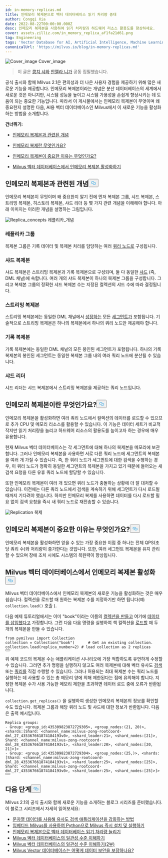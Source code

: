 ```yaml
---
id: in-memory-replicas.md
title: 인메모리 복제본으로 벡터 데이터베이스 읽기 처리량 증대
author: Congqi Xia
date: 2022-08-22T00:00:00.000Z
desc: 인메모리 복제본을 사용하여 읽기 처리량과 하드웨어 리소스 활용도를 향상하세요.
cover: assets.zilliz.com/in_memory_replica_af1fa21d61.png
tag: Engineering
tags: 'Vector Database for AI, Artificial Intelligence, Machine Learning'
canonicalUrl: 'https://milvus.io/blog/in-memory-replicas.md'
---
```

<p>
  
   <span class="img-wrapper"> <img translate="no" src="https://assets.zilliz.com/in_memory_replica_af1fa21d61.png" alt="Cover_image" class="doc-image" id="cover_image" />
   </span> <span class="img-wrapper"> <span>Cover_image</span> </span></p>
<blockquote>
<p>이 글은 <a href="https://github.com/congqixia">콩치 샤와</a> <a href="https://www.linkedin.com/in/yiyun-n-2aa713163/">안젤라 니가</a> 공동 집필했습니다.</p>
</blockquote>
<p>공식 출시와 함께 Milvus 2.1은 편의성과 더 나은 사용자 경험을 제공하기 위해 많은 새로운 기능을 제공합니다. 인메모리 복제본이라는 개념은 분산 데이터베이스의 세계에서 새로운 것은 아니지만, 시스템 성능을 높이고 시스템 가용성을 손쉽게 향상시키는 데 도움이 되는 중요한 기능입니다. 따라서 이 게시물에서는 인메모리 복제본이 무엇이며 왜 중요한지 설명한 다음, AI용 벡터 데이터베이스인 Milvus에서 이 새로운 기능을 활성화하는 방법을 소개합니다.</p>
<p><strong>건너뛰기:</strong></p>
<ul>
<li><p><a href="#Concepts-related-to-in-memory-replica">인메모리 복제본과 관련된 개념</a></p></li>
<li><p><a href="#What-is-in-memory-replica">인메모리 복제란 무엇인가요?</a></p></li>
<li><p><a href="#Why-are-in-memory-replicas-important">인메모리 복제본이 중요한 이유는 무엇인가요?</a></p></li>
<li><p><a href="#Enable-in-memory-replicas-in-the-Milvus-vector-database">Milvus 벡터 데이터베이스에서 인메모리 복제본 활성화하기</a></p></li>
</ul>
<h2 id="Concepts-related-to-in-memory-replica" class="common-anchor-header">인메모리 복제본과 관련된 개념<button data-href="#Concepts-related-to-in-memory-replica" class="anchor-icon" translate="no">
      <svg translate="no"
        aria-hidden="true"
        focusable="false"
        height="20"
        version="1.1"
        viewBox="0 0 16 16"
        width="16"
      >
        <path
          fill="#0092E4"
          fill-rule="evenodd"
          d="M4 9h1v1H4c-1.5 0-3-1.69-3-3.5S2.55 3 4 3h4c1.45 0 3 1.69 3 3.5 0 1.41-.91 2.72-2 3.25V8.59c.58-.45 1-1.27 1-2.09C10 5.22 8.98 4 8 4H4c-.98 0-2 1.22-2 2.5S3 9 4 9zm9-3h-1v1h1c1 0 2 1.22 2 2.5S13.98 12 13 12H9c-.98 0-2-1.22-2-2.5 0-.83.42-1.64 1-2.09V6.25c-1.09.53-2 1.84-2 3.25C6 11.31 7.55 13 9 13h4c1.45 0 3-1.69 3-3.5S14.5 6 13 6z"
        ></path>
      </svg>
    </button></h2><p>인메모리 복제본이 무엇이며 왜 중요한지 알기 전에 먼저 복제본 그룹, 샤드 복제본, 스트리밍 복제본, 히스토리 복제본, 샤드 리더 등 몇 가지 관련 개념을 이해해야 합니다. 아래 이미지는 이러한 개념을 설명하는 그림입니다.</p>
<p>
  
   <span class="img-wrapper"> <img translate="no" src="https://assets.zilliz.com/diagram_1_525afc706a.jpg" alt="Replica_concepts" class="doc-image" id="replica_concepts" />
   </span> <span class="img-wrapper"> <span>레플리카_개념</span> </span></p>
<h3 id="Replica-group" class="common-anchor-header">레플리카 그룹</h3><p>복제본 그룹은 기록 데이터 및 복제본 처리를 담당하는 여러 <a href="https://milvus.io/docs/v2.1.x/four_layers.md#Query-node">쿼리 노드로</a> 구성됩니다.</p>
<h3 id="Shard-replica" class="common-anchor-header">샤드 복제본</h3><p>샤드 복제본은 스트리밍 복제본과 기록 복제본으로 구성되며, 둘 다 동일한 <a href="https://milvus.io/blog/deep-dive-1-milvus-architecture-overview.md#Shard">샤드</a> (즉, DML 채널)에 속합니다. 여러 개의 샤드 복제본이 하나의 복제본 그룹을 구성합니다. 그리고 복제본 그룹의 정확한 샤드 복제본 수는 지정된 컬렉션의 샤드 수에 따라 결정됩니다.</p>
<h3 id="Streaming-replica" class="common-anchor-header">스트리밍 복제본</h3><p>스트리밍 복제본에는 동일한 DML 채널에서 <a href="https://milvus.io/docs/v2.1.x/glossary.md#Segment">성장하는</a> 모든 <a href="https://milvus.io/docs/v2.1.x/glossary.md#Segment">세그먼트가</a> 포함됩니다. 기술적으로 스트리밍 복제본은 하나의 복제본에서 하나의 쿼리 노드만 제공해야 합니다.</p>
<h3 id="Historical-replica" class="common-anchor-header">기록 복제본</h3><p>기록 복제본에는 동일한 DML 채널의 모든 봉인된 세그먼트가 포함됩니다. 하나의 기록 복제본의 봉인된 세그먼트는 동일한 복제본 그룹 내의 여러 쿼리 노드에 분산될 수 있습니다.</p>
<h3 id="Shard-leader" class="common-anchor-header">샤드 리더</h3><p>샤드 리더는 샤드 복제본에서 스트리밍 복제본을 제공하는 쿼리 노드입니다.</p>
<h2 id="What-is-in-memory-replica" class="common-anchor-header">인메모리 복제본이란 무엇인가요?<button data-href="#What-is-in-memory-replica" class="anchor-icon" translate="no">
      <svg translate="no"
        aria-hidden="true"
        focusable="false"
        height="20"
        version="1.1"
        viewBox="0 0 16 16"
        width="16"
      >
        <path
          fill="#0092E4"
          fill-rule="evenodd"
          d="M4 9h1v1H4c-1.5 0-3-1.69-3-3.5S2.55 3 4 3h4c1.45 0 3 1.69 3 3.5 0 1.41-.91 2.72-2 3.25V8.59c.58-.45 1-1.27 1-2.09C10 5.22 8.98 4 8 4H4c-.98 0-2 1.22-2 2.5S3 9 4 9zm9-3h-1v1h1c1 0 2 1.22 2 2.5S13.98 12 13 12H9c-.98 0-2-1.22-2-2.5 0-.83.42-1.64 1-2.09V6.25c-1.09.53-2 1.84-2 3.25C6 11.31 7.55 13 9 13h4c1.45 0 3-1.69 3-3.5S14.5 6 13 6z"
        ></path>
      </svg>
    </button></h2><p>인메모리 복제본을 활성화하면 여러 쿼리 노드에서 컬렉션의 데이터를 로드할 수 있으므로 추가 CPU 및 메모리 리소스를 활용할 수 있습니다. 이 기능은 데이터 세트가 비교적 작지만 읽기 처리량을 늘리고 하드웨어 리소스의 활용도를 높이고자 하는 경우에 매우 유용합니다.</p>
<p>현재 Milvus 벡터 데이터베이스는 각 세그먼트에 대해 하나의 복제본을 메모리에 보관합니다. 그러나 인메모리 복제본을 사용하면 서로 다른 쿼리 노드에 세그먼트의 복제본을 여러 개 가질 수 있습니다. 즉, 한 쿼리 노드가 세그먼트에 대한 검색을 수행하는 경우, 이 쿼리 노드가 정확히 동일한 세그먼트의 복제본을 가지고 있기 때문에 들어오는 새 검색 요청을 다른 유휴 쿼리 노드에 할당할 수 있습니다.</p>
<p>또한 인메모리 복제본이 여러 개 있으면 쿼리 노드가 충돌하는 상황에 더 잘 대처할 수 있습니다. 이전에는 다른 쿼리 노드에서 검색을 계속하기 위해 세그먼트가 다시 로드될 때까지 기다려야 했습니다. 하지만 인메모리 복제를 사용하면 데이터를 다시 로드할 필요 없이 검색 요청을 즉시 새 쿼리 노드로 재전송할 수 있습니다.</p>
<p>
  
   <span class="img-wrapper"> <img translate="no" src="https://assets.zilliz.com/replication_3_1_2c25513cb9.jpg" alt="Replication" class="doc-image" id="replication" />
   </span> <span class="img-wrapper"> <span>복제</span> </span></p>
<h2 id="Why-are-in-memory-replicas-important" class="common-anchor-header">인메모리 복제본이 중요한 이유는 무엇인가요?<button data-href="#Why-are-in-memory-replicas-important" class="anchor-icon" translate="no">
      <svg translate="no"
        aria-hidden="true"
        focusable="false"
        height="20"
        version="1.1"
        viewBox="0 0 16 16"
        width="16"
      >
        <path
          fill="#0092E4"
          fill-rule="evenodd"
          d="M4 9h1v1H4c-1.5 0-3-1.69-3-3.5S2.55 3 4 3h4c1.45 0 3 1.69 3 3.5 0 1.41-.91 2.72-2 3.25V8.59c.58-.45 1-1.27 1-2.09C10 5.22 8.98 4 8 4H4c-.98 0-2 1.22-2 2.5S3 9 4 9zm9-3h-1v1h1c1 0 2 1.22 2 2.5S13.98 12 13 12H9c-.98 0-2-1.22-2-2.5 0-.83.42-1.64 1-2.09V6.25c-1.09.53-2 1.84-2 3.25C6 11.31 7.55 13 9 13h4c1.45 0 3-1.69 3-3.5S14.5 6 13 6z"
        ></path>
      </svg>
    </button></h2><p>인메모리 복제본을 활성화하면 얻을 수 있는 가장 중요한 이점 중 하나는 전체 QPS(초당 쿼리 수)와 처리량이 증가한다는 것입니다. 또한, 여러 세그먼트 복제본을 유지 관리할 수 있으며 장애 조치 시에도 시스템의 복원력이 향상됩니다.</p>
<h2 id="Enable-in-memory-replicas-in-the-Milvus-vector-database" class="common-anchor-header">Milvus 벡터 데이터베이스에서 인메모리 복제본 활성화<button data-href="#Enable-in-memory-replicas-in-the-Milvus-vector-database" class="anchor-icon" translate="no">
      <svg translate="no"
        aria-hidden="true"
        focusable="false"
        height="20"
        version="1.1"
        viewBox="0 0 16 16"
        width="16"
      >
        <path
          fill="#0092E4"
          fill-rule="evenodd"
          d="M4 9h1v1H4c-1.5 0-3-1.69-3-3.5S2.55 3 4 3h4c1.45 0 3 1.69 3 3.5 0 1.41-.91 2.72-2 3.25V8.59c.58-.45 1-1.27 1-2.09C10 5.22 8.98 4 8 4H4c-.98 0-2 1.22-2 2.5S3 9 4 9zm9-3h-1v1h1c1 0 2 1.22 2 2.5S13.98 12 13 12H9c-.98 0-2-1.22-2-2.5 0-.83.42-1.64 1-2.09V6.25c-1.09.53-2 1.84-2 3.25C6 11.31 7.55 13 9 13h4c1.45 0 3-1.69 3-3.5S14.5 6 13 6z"
        ></path>
      </svg>
    </button></h2><p>Milvus 벡터 데이터베이스에서 인메모리 복제본의 새로운 기능을 활성화하는 것은 매우 쉽습니다. 컬렉션을 로드할 때 원하는 복제본 수를 지정하기만 하면 됩니다(예: <code translate="no">collection.load()</code> 호출 ).</p>
<p>다음 예제 튜토리얼에서는 이미 "book"이라는 이름의 <a href="https://milvus.io/docs/v2.1.x/create_collection.md">컬렉션을 만들고</a> 여기에 <a href="https://milvus.io/docs/v2.1.x/insert_data.md">데이터를 삽입했다고</a> 가정합니다. 그런 다음 다음 명령을 실행하여 책 컬렉션을 <a href="https://milvus.io/docs/v2.1.x/load_collection.md">로드할</a> 때 두 개의 복제본을 만들 수 있습니다.</p>
<pre><code translate="no"><span class="hljs-keyword">from</span> pymilvus <span class="hljs-keyword">import</span> Collection
collection = Collection(<span class="hljs-string">&quot;book&quot;</span>)      <span class="hljs-comment"># Get an existing collection.</span>
collection.load(replica_number=<span class="hljs-number">2</span>) <span class="hljs-comment"># load collection as 2 replicas</span>
<button class="copy-code-btn"></button></code></pre>
<p>위 예제 코드의 복제본 수는 애플리케이션 시나리오에 가장 적합하도록 유연하게 수정할 수 있습니다. 그러면 추가 명령을 실행하지 않고도 여러 복제본에 대해 벡터 유사도 <a href="https://milvus.io/docs/v2.1.x/search.md">검색</a> 또는 <a href="https://milvus.io/docs/v2.1.x/query.md">쿼리를</a> 직접 수행할 수 있습니다. 그러나 허용되는 최대 복제본 수는 쿼리 노드를 실행하는 데 사용할 수 있는 총 메모리 양에 의해 제한된다는 점에 유의해야 합니다. 지정한 복제본 수가 사용 가능한 메모리 제한을 초과하면 데이터 로드 중에 오류가 반환됩니다.</p>
<p><code translate="no">collection.get_replicas()</code> 을 실행하여 생성한 인메모리 복제본의 정보를 확인할 수도 있습니다. 복제본 그룹과 해당 쿼리 노드 및 샤드에 대한 정보가 반환됩니다. 다음은 출력 예시입니다.</p>
<pre><code translate="no">Replica <span class="hljs-built_in">groups</span>:
- Group: &lt;group_id:435309823872729305&gt;, &lt;group_nodes:(21, 20)&gt;, &lt;shards:[Shard: &lt;channel_name:milvus-zong-rootcoord-dml_27_435367661874184193v0&gt;, &lt;shard_leader:21&gt;, &lt;shard_nodes:[21]&gt;, Shard: &lt;channel_name:milvus-zong-rootcoord-dml_28_435367661874184193v1&gt;, &lt;shard_leader:20&gt;, &lt;shard_nodes:[20, 21]&gt;]&gt;
- Group: &lt;group_id:435309823872729304&gt;, &lt;group_nodes:(25,)&gt;, &lt;shards:[Shard: &lt;channel_name:milvus-zong-rootcoord-dml_28_435367661874184193v1&gt;, &lt;shard_leader:25&gt;, &lt;shard_nodes:[25]&gt;, Shard: &lt;channel_name:milvus-zong-rootcoord-dml_27_435367661874184193v0&gt;, &lt;shard_leader:25&gt;, &lt;shard_nodes:[25]&gt;]&gt;
<button class="copy-code-btn"></button></code></pre>
<h2 id="Whats-next" class="common-anchor-header">다음 단계<button data-href="#Whats-next" class="anchor-icon" translate="no">
      <svg translate="no"
        aria-hidden="true"
        focusable="false"
        height="20"
        version="1.1"
        viewBox="0 0 16 16"
        width="16"
      >
        <path
          fill="#0092E4"
          fill-rule="evenodd"
          d="M4 9h1v1H4c-1.5 0-3-1.69-3-3.5S2.55 3 4 3h4c1.45 0 3 1.69 3 3.5 0 1.41-.91 2.72-2 3.25V8.59c.58-.45 1-1.27 1-2.09C10 5.22 8.98 4 8 4H4c-.98 0-2 1.22-2 2.5S3 9 4 9zm9-3h-1v1h1c1 0 2 1.22 2 2.5S13.98 12 13 12H9c-.98 0-2-1.22-2-2.5 0-.83.42-1.64 1-2.09V6.25c-1.09.53-2 1.84-2 3.25C6 11.31 7.55 13 9 13h4c1.45 0 3-1.69 3-3.5S14.5 6 13 6z"
        ></path>
      </svg>
    </button></h2><p>Milvus 2.1의 공식 출시와 함께 새로운 기능을 소개하는 블로그 시리즈를 준비했습니다. 이 블로그 시리즈에서 자세히 읽어보세요:</p>
<ul>
<li><a href="https://milvus.io/blog/2022-08-08-How-to-use-string-data-to-empower-your-similarity-search-applications.md">문자열 데이터를 사용해 유사도 검색 애플리케이션을 강화하는 방법</a></li>
<li><a href="https://milvus.io/blog/embedded-milvus.md">임베디드 Milvus를 사용하여 Python으로 Milvus 즉시 설치 및 실행하기</a></li>
<li><a href="https://milvus.io/blog/in-memory-replicas.md">인메모리 복제본으로 벡터 데이터베이스 읽기 처리량 늘리기</a></li>
<li><a href="https://milvus.io/blog/understanding-consistency-levels-in-the-milvus-vector-database.md">Milvus 벡터 데이터베이스의 일관성 수준 이해하기</a></li>
<li><a href="https://milvus.io/blog/understanding-consistency-levels-in-the-milvus-vector-database-2.md">Milvus 벡터 데이터베이스의 일관성 수준 이해하기(2부)</a></li>
<li><a href="https://milvus.io/blog/data-security.md">Milvus Vector 데이터베이스는 어떻게 데이터 보안을 보장하나요?</a></li>
</ul>
